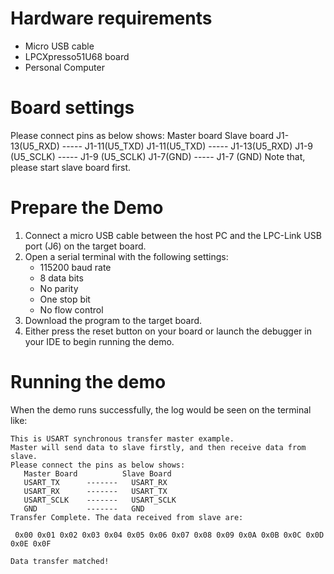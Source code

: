 Hardware requirements
=====================
- Micro USB cable
- LPCXpresso51U68 board
- Personal Computer

Board settings
============
Please connect pins as below shows:
    Master board            Slave board
	J1-13(U5_RXD)  -----    J1-11(U5_TXD)
	J1-11(U5_TXD)  -----    J1-13(U5_RXD)
	J1-9 (U5_SCLK) -----    J1-9 (U5_SCLK)
	J1-7(GND)     -----     J1-7  (GND)
Note that, please start slave board first.

Prepare the Demo
===============
1.  Connect a micro USB cable between the host PC and the LPC-Link USB port (J6) on the target board.
2.  Open a serial terminal with the following settings:
    - 115200 baud rate
    - 8 data bits
    - No parity
    - One stop bit
    - No flow control
3.  Download the program to the target board.
4.  Either press the reset button on your board or launch the debugger in your IDE to begin running the demo.

Running the demo
===============
When the demo runs successfully, the log would be seen on the terminal like:

~~~~~~~~~~~~~~~~~~~~~~~~~~~~~~
This is USART synchronous transfer master example.
Master will send data to slave firstly, and then receive data from slave.
Please connect the pins as below shows:
   Master Board          Slave Board
   USART_TX      -------   USART_RX
   USART_RX      -------   USART_TX
   USART_SCLK    -------   USART_SCLK
   GND           -------   GND
Transfer Complete. The data received from slave are:

 0x00 0x01 0x02 0x03 0x04 0x05 0x06 0x07 0x08 0x09 0x0A 0x0B 0x0C 0x0D 0x0E 0x0F

Data transfer matched!

~~~~~~~~~~~~~~~~~~~~~~~~~~~~~~